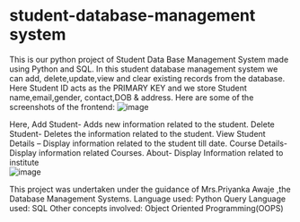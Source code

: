 # student-database-management system
This is our python project of Student Data Base Management System made using Python and SQL. In this student database management system we can add, delete,update,view and clear existing records from the database. Here Student ID acts as the PRIMARY KEY and we store Student name,email,gender, contact,DOB & address.
Here are some of the screenshots of the frontend:
![image](https://user-images.githubusercontent.com/106156362/183647168-ef816774-949f-4f34-b9f6-1d6f102c0dbe.png)
 
Here, Add Student- Adds new information related to the student.
Delete Student- Deletes the information related to the student.
View Student Details – Display information related to the student till date.                                                                                               Course Details- Display information related Courses.                                                                                                                 About- Display Information related to institute    
![image](https://user-images.githubusercontent.com/106156362/183647381-f3ca567b-880a-4989-9b66-6933f33c7779.png)


 

This project was undertaken under the guidance of Mrs.Priyanka Awaje ,the Database Management Systems.
Language used: Python 
Query Language used: SQL
Other concepts involved: Object Oriented Programming(OOPS)
